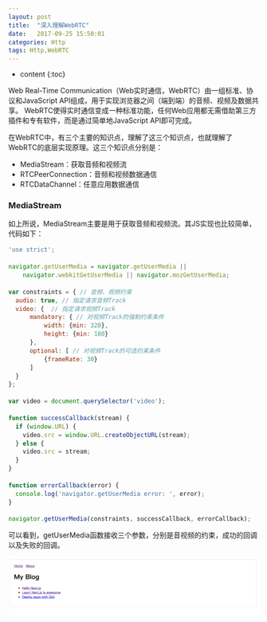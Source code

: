 ```yaml
---
layout: post
title:  "深入理解WebRTC"
date:   2017-09-25 15:50:01
categories: Http
tags: Http,WebRTC
---
```


* content
{:toc}

Web Real-Time Communication（Web实时通信，WebRTC）由一组标准、协议和JavaScript API组成，用于实现浏览器之间（端到端）的音频、视频及数据共享。
WebRTC使得实时通信变成一种标准功能，任何Web应用都无需借助第三方插件和专有软件，而是通过简单地JavaScript API即可完成。

在WebRTC中，有三个主要的知识点，理解了这三个知识点，也就理解了WebRTC的底层实现原理。这三个知识点分别是：

* MediaStream：获取音频和视频流
* RTCPeerConnection：音频和视频数据通信
* RTCDataChannel：任意应用数据通信

### MediaStream

如上所说，MediaStream主要是用于获取音频和视频流。其JS实现也比较简单，代码如下：

```javascript
'use strict';

navigator.getUserMedia = navigator.getUserMedia ||
    navigator.webkitGetUserMedia || navigator.mozGetUserMedia;

var constraints = { // 音频、视频约束
  audio: true, // 指定请求音频Track
  video: {  // 指定请求视频Track
      mandatory: { // 对视频Track的强制约束条件
          width: {min: 320},
          height: {min: 180}
      },
      optional: [ // 对视频Track的可选约束条件
          {frameRate: 30}
      ]
  }
};

var video = document.querySelector('video');

function successCallback(stream) {
  if (window.URL) {
    video.src = window.URL.createObjectURL(stream);
  } else {
    video.src = stream;
  }
}

function errorCallback(error) {
  console.log('navigator.getUserMedia error: ', error);
}

navigator.getUserMedia(constraints, successCallback, errorCallback);
```

可以看到，getUserMedia函数接收三个参数，分别是音视频的约束，成功的回调以及失败的回调。


![ssr](/img/next-js/nextjs-ssr.png)